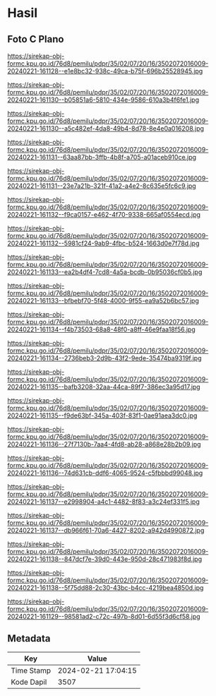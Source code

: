 # Hasil

## Foto C Plano

https://sirekap-obj-formc.kpu.go.id/76d8/pemilu/pdpr/35/02/07/20/16/3502072016009-20240221-161128--e1e8bc32-938c-49ca-b75f-696b25528945.jpg

https://sirekap-obj-formc.kpu.go.id/76d8/pemilu/pdpr/35/02/07/20/16/3502072016009-20240221-161130--b05851a6-5810-434e-9586-610a3b4f6fe1.jpg

https://sirekap-obj-formc.kpu.go.id/76d8/pemilu/pdpr/35/02/07/20/16/3502072016009-20240221-161130--a5c482ef-4da8-49b4-8d78-8e4e0a016208.jpg

https://sirekap-obj-formc.kpu.go.id/76d8/pemilu/pdpr/35/02/07/20/16/3502072016009-20240221-161131--63aa87bb-3ffb-4b8f-a705-a01aceb910ce.jpg

https://sirekap-obj-formc.kpu.go.id/76d8/pemilu/pdpr/35/02/07/20/16/3502072016009-20240221-161131--23e7a21b-321f-41a2-a4e2-8c635e5fc6c9.jpg

https://sirekap-obj-formc.kpu.go.id/76d8/pemilu/pdpr/35/02/07/20/16/3502072016009-20240221-161132--f9ca0157-e462-4f70-9338-665af0554ecd.jpg

https://sirekap-obj-formc.kpu.go.id/76d8/pemilu/pdpr/35/02/07/20/16/3502072016009-20240221-161132--5981cf24-9ab9-4fbc-b524-1663d0e7f78d.jpg

https://sirekap-obj-formc.kpu.go.id/76d8/pemilu/pdpr/35/02/07/20/16/3502072016009-20240221-161133--ea2b4df4-7cd8-4a5a-bcdb-0b95036cf0b5.jpg

https://sirekap-obj-formc.kpu.go.id/76d8/pemilu/pdpr/35/02/07/20/16/3502072016009-20240221-161133--bfbebf70-5f48-4000-9f55-ea9a52b6bc57.jpg

https://sirekap-obj-formc.kpu.go.id/76d8/pemilu/pdpr/35/02/07/20/16/3502072016009-20240221-161134--f4b73503-68a8-48f0-a8ff-46e9faa18f56.jpg

https://sirekap-obj-formc.kpu.go.id/76d8/pemilu/pdpr/35/02/07/20/16/3502072016009-20240221-161134--2736beb3-2d9b-43f2-9ede-35474ba9319f.jpg

https://sirekap-obj-formc.kpu.go.id/76d8/pemilu/pdpr/35/02/07/20/16/3502072016009-20240221-161135--bafb3208-32aa-44ca-89f7-386ec3a95d17.jpg

https://sirekap-obj-formc.kpu.go.id/76d8/pemilu/pdpr/35/02/07/20/16/3502072016009-20240221-161135--f9de63bf-345a-403f-83f1-0ae91aea3dc0.jpg

https://sirekap-obj-formc.kpu.go.id/76d8/pemilu/pdpr/35/02/07/20/16/3502072016009-20240221-161136--27f7130b-7aa4-4fd8-ab28-a868e28b2b09.jpg

https://sirekap-obj-formc.kpu.go.id/76d8/pemilu/pdpr/35/02/07/20/16/3502072016009-20240221-161136--74d631cb-ddf6-4065-9524-c5fbbbd99048.jpg

https://sirekap-obj-formc.kpu.go.id/76d8/pemilu/pdpr/35/02/07/20/16/3502072016009-20240221-161137--e2998904-a4c1-4482-8f83-a3c24ef331f5.jpg

https://sirekap-obj-formc.kpu.go.id/76d8/pemilu/pdpr/35/02/07/20/16/3502072016009-20240221-161137--db966f61-70a6-4427-8202-a942d4990872.jpg

https://sirekap-obj-formc.kpu.go.id/76d8/pemilu/pdpr/35/02/07/20/16/3502072016009-20240221-161138--847dcf7e-39d0-443e-950d-28c471983f8d.jpg

https://sirekap-obj-formc.kpu.go.id/76d8/pemilu/pdpr/35/02/07/20/16/3502072016009-20240221-161138--5f75dd88-2c30-43bc-b4cc-4219bea4850d.jpg

https://sirekap-obj-formc.kpu.go.id/76d8/pemilu/pdpr/35/02/07/20/16/3502072016009-20240221-161129--98581ad2-c72c-497b-8d01-6d55f3d6cf58.jpg


## Metadata

| Key        | Value               |
| ---------- | ------------------- |
| Time Stamp | 2024-02-21 17:04:15 |
| Kode Dapil | 3507                |




